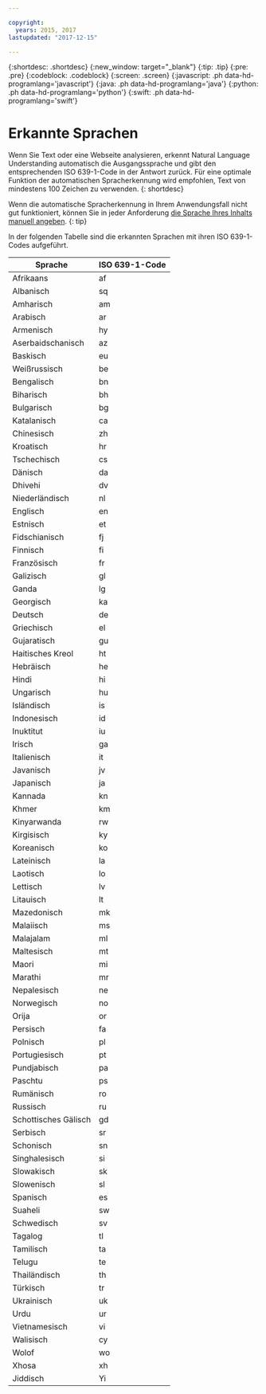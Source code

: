 ```yaml
---

copyright:
  years: 2015, 2017
lastupdated: "2017-12-15"

---
```


{:shortdesc: .shortdesc}
{:new_window: target="_blank"}
{:tip: .tip}
{:pre: .pre}
{:codeblock: .codeblock}
{:screen: .screen}
{:javascript: .ph data-hd-programlang='javascript'}
{:java: .ph data-hd-programlang='java'}
{:python: .ph data-hd-programlang='python'}
{:swift: .ph data-hd-programlang='swift'}

# Erkannte Sprachen

Wenn Sie Text oder eine Webseite analysieren, erkennt Natural Language Understanding automatisch die Ausgangssprache und gibt den entsprechenden ISO 639-1-Code in der Antwort zurück. Für eine optimale Funktion der automatischen Spracherkennung wird empfohlen, Text von mindestens 100 Zeichen zu verwenden.
{: shortdesc}

Wenn die automatische Spracherkennung in Ihrem Anwendungsfall nicht gut funktioniert, können Sie in jeder Anforderung [die Sprache Ihres Inhalts manuell angeben](/docs/services/natural-language-understanding/overriding-language-detection.html).
{: tip}

In der folgenden Tabelle sind die erkannten Sprachen mit ihren ISO 639-1-Codes aufgeführt.

|Sprache|ISO 639-1-Code|
|------------|------|
|Afrikaans|af|
|Albanisch|sq|
|Amharisch|am|
|Arabisch|ar|
|Armenisch|hy|
|Aserbaidschanisch|az|
|Baskisch|eu|
|Weißrussisch|be|
|Bengalisch|bn|
|Biharisch|bh|
|Bulgarisch|bg|
|Katalanisch|ca|
|Chinesisch|zh|
|Kroatisch|hr|
|Tschechisch|cs|
|Dänisch|da|
|Dhivehi|dv|
|Niederländisch|nl|
|Englisch|en|
|Estnisch|et|
|Fidschianisch|fj|
|Finnisch|fi|
|Französisch|fr|
|Galizisch|gl|
|Ganda|lg|
|Georgisch|ka|
|Deutsch|de|
|Griechisch|el|
|Gujaratisch|gu|
|Haitisches Kreol|ht|
|Hebräisch|he|
|Hindi|hi|
|Ungarisch|hu|
|Isländisch|is|
|Indonesisch|id|
|Inuktitut|iu|
|Irisch|ga|
|Italienisch|it|
|Javanisch|jv|
|Japanisch|ja|
|Kannada|kn|
|Khmer|km|
|Kinyarwanda|rw|
|Kirgisisch|ky|
|Koreanisch|ko|
|Lateinisch|la|
|Laotisch|lo|
|Lettisch|lv|
|Litauisch|lt|
|Mazedonisch|mk|
|Malaiisch|ms|
|Malajalam|ml|
|Maltesisch|mt|
|Maori|mi|
|Marathi|mr|
|Nepalesisch|ne|
|Norwegisch|no|
|Orija|or|
|Persisch|fa|
|Polnisch|pl|
|Portugiesisch|pt|
|Pundjabisch|pa|
|Paschtu|ps|
|Rumänisch|ro|
|Russisch|ru|
|Schottisches Gälisch|gd|
|Serbisch|sr|
|Schonisch|sn|
|Singhalesisch|si|
|Slowakisch|sk|
|Slowenisch|sl|
|Spanisch|es|
|Suaheli|sw|
|Schwedisch|sv|
|Tagalog|tl|
|Tamilisch|ta|
|Telugu|te|
|Thailändisch|th|
|Türkisch|tr|
|Ukrainisch|uk|
|Urdu|ur|
|Vietnamesisch|vi|
|Walisisch|cy|
|Wolof|wo|
|Xhosa|xh|
|Jiddisch|Yi|
